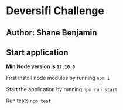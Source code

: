 # Deversifi Challenge

## Author: Shane Benjamin 

## Start application

__Min Node version is `12.10.0`__

First install node modules by running
`npm i`

Start the application by running
`npm run start`

Run tests
`npm test`